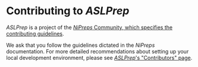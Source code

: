 # Contributing to *ASLPrep*

*ASLPrep* is a project of the
[*NiPreps* Community, which specifies the contributing guidelines](https://www.nipreps.org/community/).

We ask that you follow the guidelines dictated in the *NiPreps* documentation.
For more detailed recommendations about setting up your local development environment,
please see [*ASLPrep*'s "Contributors" page](https://aslprep.readthedocs.io/en/latest/contributors.html).
